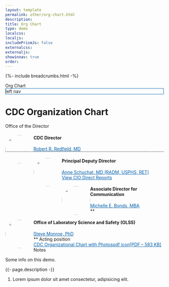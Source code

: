 ```yaml
---
layout: template
permalink: other/org-chart.html
description: 
title: Org Chart
type: demo
localcss: 
localjs:
includePrismJs: false
externalcss: 
externaljs:  
showinnav: true
order: 
---
```


{%- include breadcrumbs.html -%}

<style>

@media (min-width: 576px) { 
	.org-chart img {
		
	}	
}

/* Medium devices (tablets, 768px and up) */
@media (min-width: 768px) { 
	.org-chart img {
		width: 110px;
		height: 110px;
		border-radius: 50% !important;
		margin-right: 10px;
		float: left;
	}
	.org-chart .pl-5 {
		padding-left:3rem!important;
	}	
}

/* Large devices (desktops, 992px and up) */
@media (min-width: 992px) { 
	
 }

/* Extra large devices (large desktops, 1200px and up) */
@media (min-width: 1200px) {  }
	/* https://codepen.io/peterbenoit/pen/LYYjGYY */

.org-chart .pl-5 {
	padding-left:1rem!important;
}
.org-chart img {
	border-radius: 50% !important;
	width: 90px;
	height: 90px;
	margin-left: auto;
	margin-right: auto;
	display: block;
}





.org-chart.bg-primary {
  color: #000 !important;
}
.org-chart .card-body {
  position: relative;
}
.org-chart .card-body.bg-tertiary {
  border-bottom: 1px dashed;
}
.org-chart p {
  margin-bottom: 2px;
}
.org-chart h4 {
  font-weight: bold;
}
.org-chart a:not(.btn) {
  color: #005eaa !important;
  display: block;
}
.org-chart a:not(.btn) + a span {
  /* margin-left: 10px; */
  font-size: 30px;
}
.org-chart .cdc-icon-arrow-alt-circle-down-solid {
  font-size: 30px;
}
.org-chart .cdc-icon-chevron-circle-right {
  font-size: 24px;
}
.org-chart .cdc-icon-chevron-circle-left {
  font-size: 24px;
}


.org-chart .badge {
  position: absolute;
  left: 100px;
  top: 90px;
  padding: 8px 10px;
  border: 1px solid #c0c0c0;
}
.org-chart ul {
  list-style-type: none;
  padding-left: 0 !important;
}
.org-chart ul li {
  overflow: hidden;
}
.org-chart ul li ul {
  padding-left: 55px !important;
}

</style>

<div class="container">
	<span class="h3 d-block">Org Chart</span>
	<div class="row org-chart">
		<div class="col-md-3 vh100 d-none d-md-block" style="border: 1px solid #005eaa">left nav</div>
		<div class="col-md-9">
			<h1 id="content">CDC Organization Chart</h1>
			<div class="row">
				<div class="col">
					<div class="card">
						<div class="card-header h4 bg-primary">
							Office of the Director
						</div>
						<div class="card-body bg-tertiary">
							<img src="https://www.cdc.gov/about/images/leadership/leaders/cdcdirector.jpg" class="ml-0 mr-3 float-left" alt="">
							<h4>CDC Director</h4>
							<a href="https://www.cdc.gov/about/leadership/director.htm">Robert R. Redfield, MD</a>
						</div>
						<div class="card-body bg-quaternary pl-md-5">
							<img src="https://www.cdc.gov/about/images/leadership/leaders/pdd.jpg" class="mr-md-3" alt="">
							<h4>Principal Deputy Director</h4>
							<a href="https://www.cdc.gov/about/leadership/leaders/pdd.html">Anne Schuchat, MD (RADM, USPHS, RET)</a>
							<a class="d-inline-block" href="org-chart-sub.html">View CIO Direct Reports</a> <a class="d-inline-block" href="org-chart-sub.html"><span class="cdc-icon-arrow-alt-circle-right-solid"></span></a>				
						</div>
						<div class="card-body bg-quaternary pl-md-5">
							<img src="https://www.cdc.gov/about/images/leadership/leaders/adc.jpg" class="mr-md-3" alt="">
							<h4>Associate Director for Communication</h4>
							<a class="d-inline-block" href="https://www.cdc.gov/about/leadership/leaders/adc.html">Michelle E. Bonds, MBA</a><span>**</span>
						</div>
						<div class="card-body bg-quaternary pl-md-5">
							<img src="https://www.cdc.gov/about/images/leadership/leaders/adlss.jpg" class="mr-md-3" alt="">
							<h4>Office of Laboratory Science and Safety (OLSS)</h4>
							<a href="https://www.cdc.gov/about/leadership/leaders/adlss.html">Steve Monroe, PhD</a>
						</div>
					</div>
				</div>
			</div>
			<div class="row mt-3 mb-3"><div class="col">** Acting position</div></div>
			<div class="row mb-3">
				<div class="col">
					<div class="card bg-gray-l2">
						<div class="card-body">
							<a href="#" target="new">CDC Organizational Chart with Photos<span class="sr-only">pdf icon</span><span class="fi cdc-icon-pdf x16 fill-pdf" aria-hidden="true"></span><span class="file-details">[PDF – 583 KB]</span></a>
						</div>
					</div>
				</div>
			</div>
		</div>
	</div>
</div>

<script>
    window.addEventListener( 'DOMContentLoaded', function() {
        ( function( $ ) {
    
        } )( jQuery );
    } );
</script>


<div aria-multiselectable="true" class="accordion indicator-plus accordion-white mb-3 mt-3" id="accordion-4" role="tabpanel">
	<div class="card">
		<div aria-expanded="false" class="card-header collapsed" data-target="#accordion-4-collapse-3" data-toggle="collapse" id="accordion-4-card-3" role="tab">
			<a class="card-title" data-controls="accordion-4-collapse-3">Notes</a>
		</div>
		<div aria-labelledby="accordion-4-card-3" class="collapse show" id="accordion-4-collapse-3" role="tabpanel">
			<div class="card-body">
				<p>Some info on this demo.</p>
				<p>{{- page.description -}}</p>
				<ol>
					<li>Lorem ipsum dolor sit amet consectetur, adipisicing elit.</li>
				</ol>
			</div>
		</div>
	</div>
</div>
